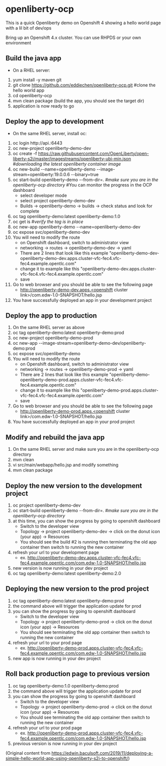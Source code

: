 # openliberty-ocp

This is a quick Openliberty demo on Openshift 4 showing a hello world page with a lil bit of dev/ops

Bring up an Openshift 4.x cluster. You can use RHPDS or your own environment

## Build the java app
  * On a RHEL server:
  1. yum install -y maven git
  2. git clone https://github.com/eddiechen/openliberty-ocp.git #clone the hello world app
  3. cd openliberty-ocp
  4. mvn clean package (build the app, you should see the target dir)
  5. application is now ready to go
 
 ## Deploy the app to development
  * On the same RHEL server, install oc:
  1. oc login http://api.<clustername>:6443
  2. oc new-project openliberty-demo-dev
  3. oc create -f https://raw.githubusercontent.com/OpenLiberty/open-liberty-s2i/master/imagestreams/openliberty-ubi-min.json 
          #_downloading the latest openliberty container image_
  4. oc new-build --name=openliberty-demo --image-stream=openliberty:19.0.0.6 --binary=true
  5. oc start-build openliberty-demo --from-dir=.    #_make sure you are in the openliberty-ocp directory_
     #You can monitor the progress in the OCP dashboard
        * select developer mode
        * select project openliberty-demo-dev
        * Builds -> openliberty-demo -> builds -> check status and look for complete
  6. oc tag openliberty-demo:latest openliberty-demo:1.0
  7. oc get is  #_verify the tag is in place_
  8. oc new-app openliberty-demo --name=openliberty-demo-dev
  9. oc expose svc/openliberty-demo-dev
 10. You will need to modify the route
        * on Openshift dashboard, switch to administrator view
        * networking -> routes -> openliberty-demo-dev -> yaml
        * There are 2 lines that look like this example "openliberty-demo-dev-openliberty-demo-dev.apps.cluster-vfc-fec4.vfc-           fec4.example.opentlc.com"
        * change it to example like this "openliberty-demo-dev.apps.cluster-vfc-fec4.vfc-fec4.example.opentlc.com"
        * save
 11. Go to web browser and you should be able to see the following page
        * http://openliberty-demo-dev.apps.<openshift cluster link>/com.edw-1.0-SNAPSHOT/hello.jsp
 12. You have successfully deployed an app in your development project
  
 ## Deploy the app to production
  1. On the same RHEL server as above
  2. oc tag  openliberty-demo:latest  openliberty-demo:prod
  3. oc new-project openliberty-demo-prod
  4. oc new-app --image-stream=openliberty-demo-dev/openliberty-demo:prod
  5. oc expose svc/openliberty-demo
  6. You will need to modify the route
       * on Openshift dashboard, switch to administrator view
       * networking -> routes -> openliberty-demo-prod -> yaml
       * There are 2 lines that look like this example "openliberty-demo-openliberty-demo-prod.apps.cluster-vfc-fec4.vfc-              fec4.example.opentlc.com"
       * change it to example like this "openliberty-demo-prod.apps.cluster-vfc-fec4.vfc-fec4.example.opentlc.com"
       * save
  7. Go to web browser and you should be able to see the following page
       * http://openliberty-demo-prod.apps.<openshift cluster link>/com.edw-1.0-SNAPSHOT/hello.jsp
  8. You have successfully deployed an app in your prod project
 
 ## Modify and rebuild the java app
  1. On the same RHEL server and make sure you are in the openliberty-ocp directory
  2. mvn clean
  3. vi src/main/webapp/hello.jsp and modify something
  4. mvn clean package
  
 ## Deploy the new version to the development project
  1. oc project openliberty-demo-dev
  2. oc start-build openliberty-demo --from-dir=.    #_make sure you are in the openliberty-ocp directory_
  3. at this time, you can show the progress by going to openshift dashboard
      * Switch to the developer view
      * Topology -> project openliberty-demo-dev -> click on the donut icon (your app) -> Resources
      * You should see the build #2 is running then terminating the old app container then switch to running the new container
  4. refresh your url to your development page
      * ex. http://openliberty-demo-dev.apps.cluster-vfc-fec4.vfc-fec4.example.opentlc.com/com.edw-1.0-SNAPSHOT/hello.jsp
  5. new version is now running in your dev project 
  6. oc tag openliberty-demo:latest openliberty-demo:2.0
  
 ## Deploying the new version to the prod project
  1. oc tag openliberty-demo:latest openliberty-demo:prod
  2. the command above will trigger the application update for prod
  3. you can show the progress by going to openshift dashboard
      * Switch to the developer view
      * Topology -> project openliberty-demo-prod -> click on the donut icon (your app) -> Resources
      * You should see terminating the old app container then switch to running the new container
  4. refresh your url to your prod page
      * ex. http://openliberty-demo-prod.apps.cluster-vfc-fec4.vfc-fec4.example.opentlc.com/com.edw-1.0-SNAPSHOT/hello.jsp
  5. new app is now running in your dev project 
  
 ## Roll back production page to previous version
  1. oc tag openliberty-demo:1.0 openliberty-demo:prod
  2. the command above will trigger the application update for prod
  3. you can show the progress by going to openshift dashboard
      * Switch to the developer view
      * Topology -> project openliberty-demo-prod -> click on the donut icon (your app) -> Resources
      * You should see terminating the old app container then switch to running the new container
  4. refresh your url to your prod page
      * ex. http://openliberty-demo-prod.apps.cluster-vfc-fec4.vfc-fec4.example.opentlc.com/com.edw-1.0-SNAPSHOT/hello.jsp
  5. previous version is now running in your dev project
     


(Original content from https://edwin.baculsoft.com/2019/11/deploying-a-simple-hello-world-app-using-openliberty-s2i-to-openshift/)
